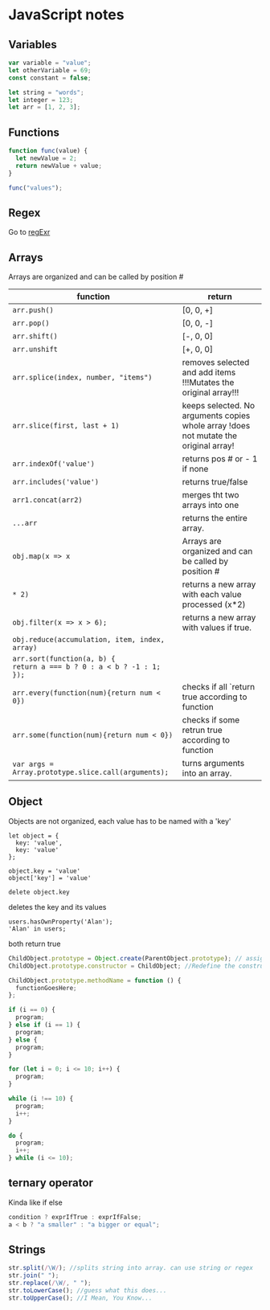 # JavaScript notes

## Variables

```js
var variable = "value";
let otherVariable = 69;
const constant = false;

let string = "words";
let integer = 123;
let arr = [1, 2, 3];
```

## Functions

```js
function func(value) {
  let newValue = 2;
  return newValue + value;
}

func("values");
```

## Regex

Go to [regExr](https://regexr.com/)

## Arrays

Arrays are organized and can be called by position #

| function                                                                         | return                                                                               |
| -------------------------------------------------------------------------------- | ------------------------------------------------------------------------------------ |
| `arr.push()`                                                                     | [0, 0, +]                                                                            |
| `arr.pop()`                                                                      | [0, 0, -]                                                                            |
| `arr.shift()`                                                                    | [-, 0, 0]                                                                            |
| `arr.unshift`                                                                    | [+, 0, 0]                                                                            |
| `arr.splice(index, number, "items")`                                             | removes selected and add items !!!Mutates the original array!!!                      |
| `arr.slice(first, last + 1)`                                                     | keeps selected. No arguments copies whole array !does not mutate the original array! |
| `arr.indexOf('value')`                                                           | returns pos # or - 1 if none                                                         |
| `arr.includes('value')`                                                          | returns true/false                                                                   |
| `arr1.concat(arr2)`                                                              | merges tht two arrays into one                                                       |
| `...arr`                                                                         | returns the entire array.                                                            |
| `obj.map(x => x`                                                                 | Arrays are organized and can be called by position #                                 |
| `* 2)`                                                                           | returns a new array with each value processed (x\*2)                                 |
| `obj.filter(x => x > 6);`                                                        | returns a new array with values if true.                                             |
| `obj.reduce(accumulation, item, index, array)`                                   |
| `arr.sort(function(a, b) {`<br/>`return a === b ? 0 : a < b ? -1 : 1;`<br/>`});` |
| `arr.every(function(num){return num < 0})`                                       | checks if all `return true according to function                                     |
| `arr.some(function(num){return num < 0})`                                        | checks if some retrun true according to function                                     |
| `var args = Array.prototype.slice.call(arguments);`                              | turns arguments into an array.                                                       |

## Object

Objects are not organized, each value has to be named with a 'key'

```JS
let object = {
  key: 'value',
  key: 'value'
};

object.key = 'value'
object['key'] = 'value'
```

```JS
delete object.key
```

deletes the key and its values

```JS
users.hasOwnProperty('Alan');
'Alan' in users;
```

both return true

```js
ChildObject.prototype = Object.create(ParentObject.prototype); // assigns ParentObject as6= supertype
ChildObject.prototype.constructor = ChildObject; //Redefine the constructor

ChildObject.prototype.methodName = function () {
  functionGoesHere;
};
```

```js
if (i == 0) {
  program;
} else if (i == 1) {
  program;
} else {
  program;
}

for (let i = 0; i <= 10; i++) {
  program;
}

while (i !== 10) {
  program;
  i++;
}

do {
  program;
  i++;
} while (i <= 10);
```

## ternary operator

Kinda like if else

```js
condition ? exprIfTrue : exprIfFalse;
a < b ? "a smaller" : "a bigger or equal";
```

## Strings

```js
str.split(/\W/); //splits string into array. can use string or regex
str.join(" ");
str.replace(/\W/, " ");
str.toLowerCase(); //guess what this does...
str.toUpperCase(); //I Mean, You Know...
```
